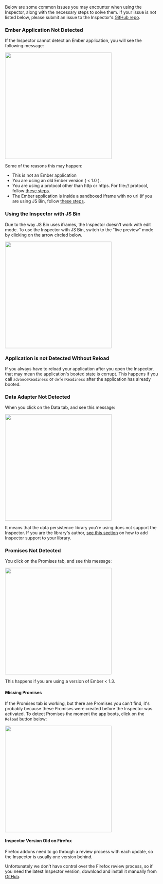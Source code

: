 Below are some common issues you may encounter when using the Inspector, along with the
necessary steps to solve them. If your issue is not listed below, please submit an
issue to the Inspector's [GitHub repo][ember-inspector-github].

### Ember Application Not Detected

If the Inspector cannot detect an Ember application, you will see
the following message:

<img
src="../../images/guides/ember-inspector/troubleshooting-application-not-detected.png" width="350">

Some of the reasons this may happen:

- This is not an Ember application
- You are using an old Ember version ( < 1.0 ).
- You are using a protocol other than http or https. For file:// protocol,
follow [these steps](../installation/#toc_file-protocol).
- The Ember application is inside a sandboxed iframe with no url (if you
  are using JS Bin, follow [these steps](#toc_using-the-inspector-with-jsbin).

### Using the Inspector with JS Bin

Due to the way JS Bin uses iframes, the Inspector doesn't work with edit
mode. To use the Inspector with JS Bin, switch to the "live preview" mode by clicking on
the arrow circled below.

<img src="../../images/guides/ember-inspector/troubleshooting-jsbin.png" width="350">

### Application is not Detected Without Reload

If you always have to reload your application after you open the Inspector, that may mean
the application's booted state is corrupt. This happens if you call `advanceReadiness` or
`deferReadiness` after the application has already booted.

### Data Adapter Not Detected

When you click on the Data tab, and see this message:

<img src="../../images/guides/ember-inspector/troubleshooting-data-adapter.png" width="350">

It means that the data persistence library you're using does not support the Inspector.
If you are the library's author, [see this section](../data/#toc_building-a-data-custom-adapter) on how to add Inspector support to your library.

### Promises Not Detected

You click on the Promises tab, and see this message:

<img src="../../images/guides/ember-inspector/troubleshooting-promises-not-detected.png" width="350">

This happens if you are using a version of Ember < 1.3.

#### Missing Promises

If the Promises tab is working, but there are Promises you can't find,
it's probably because these Promises were created before the
Inspector was activated. To detect Promises the moment the app boots, click on the `Reload` button below:

<img src="../../images/guides/ember-inspector/troubleshooting-promises-toolbar.png" width="350">

#### Inspector Version Old on Firefox

Firefox addons need to go through a review process with each update, so the Inspector is usually one version behind.

Unfortunately we don't have control over the Firefox review process, so if you need
the latest Inspector version, download and install it manually from
[GitHub][ember-inspector-github].


[ember-inspector-github]: https://github.com/emberjs/ember-inspector
